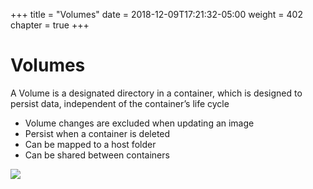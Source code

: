 +++
title = "Volumes"
date = 2018-12-09T17:21:32-05:00
weight = 402
chapter = true
+++

# Volumes
A Volume is a designated directory in a container, which is designed to persist data, independent of the container’s life cycle

* Volume changes are excluded when updating an image
* Persist when a container is deleted
* Can be mapped to a host folder
* Can be shared between containers

![](/images/docker/volume.png)